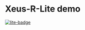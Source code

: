 # Xeus-R-Lite demo

[![lite-badge](https://jupyterlite.rtfd.io/en/latest/_static/badge.svg)](https://isabelparedes.github.io/tst-xeus-r/lab/?path=demo.ipynb)
